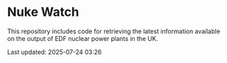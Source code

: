 # Nuke Watch

This repository includes code for retrieving the latest information available on the output of EDF nuclear power plants in the UK.

Last updated: 2025-07-24 03:26